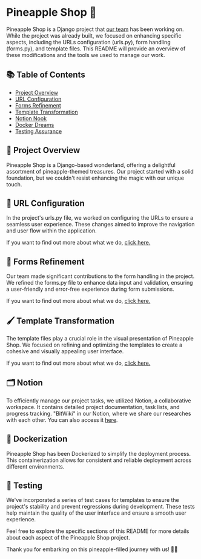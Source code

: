 #  Pineapple Shop 🍍

Pineapple Shop is a Django project that [our team](https://bitwizards.notion.site/Introduction-9b7e50cc7d7642568d467c153025f420?pvs=4) has been working on. While the project was already built, we focused on enhancing specific aspects, including the URLs configuration (urls.py), form handling (forms.py), and template files. This README will provide an overview of these modifications and the tools we used to manage our work.

## 📚 Table of Contents

- [Project Overview](#project-overview)
- [URL Configuration](#url-configuration)
- [Forms Refinement](#forms-refinement)
- [Template Transformation](#template-transformation)
- [Notion Nook](#notion-nook)
- [Docker Dreams](#docker-dreams)
- [Testing Assurance](#testing-assurance)

## 🌟 Project Overview

Pineapple Shop is a Django-based wonderland, offering a delightful assortment of pineapple-themed treasures. Our project started with a solid foundation, but we couldn't resist enhancing the magic with our unique touch.

## 🔗 URL Configuration

In the project's urls.py file, we worked on configuring the URLs to ensure a seamless user experience. These changes aimed to improve the navigation and user flow within the application.

If you want to find out more about what we do, [click here.](docs/urls-document.md)

## 📝 Forms Refinement

Our team made significant contributions to the form handling in the project. We refined the forms.py file to enhance data input and validation, ensuring a user-friendly and error-free experience during form submissions.

If you want to find out more about what we do, [click here.](docs/forms-document.md)

## 🖌️ Template Transformation

The template files play a crucial role in the visual presentation of Pineapple Shop. We focused on refining and optimizing the templates to create a cohesive and visually appealing user interface.

If you want to find out more about what we do, [click here.](docs/template-document.md)

## 🗂️ Notion

To efficiently manage our project tasks, we utilized Notion, a collaborative workspace. It contains detailed project documentation, task lists, and progress tracking. "BitWiki" in our Notion, where we share our researches with each other. You can also access it [here](https://bitwizards.notion.site/a0317c7ed4184994bf6354b7b60868b3?v=ee9bba85aa624befaa8175bdd3cc5757).

## 🐳 Dockerization

Pineapple Shop has been Dockerized to simplify the deployment process. This containerization allows for consistent and reliable deployment across different environments.

## 🧪 Testing

We've incorporated a series of test cases for templates to ensure the project's stability and prevent regressions during development. These tests help maintain the quality of the user interface and ensure a smooth user experience.


Feel free to explore the specific sections of this README for more details about each aspect of the Pineapple Shop project.

Thank you for embarking on this pineapple-filled journey with us! 🍍✨
